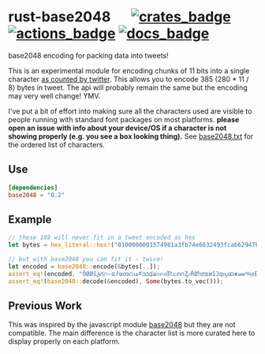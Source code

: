 # rust-base2048 &emsp; [![crates_badge]][crates_url] [![actions_badge]][actions_url] [![docs_badge]][docs_url]


[actions_badge]: https://github.com/LLFourn/rust-base2048/workflows/Rust/badge.svg
[actions_url]: https://github.com/LLFourn/rust-base2048/actions
[crates_badge]: https://img.shields.io/crates/v/base2048.svg
[crates_url]: https://crates.io/crates/base2048
[docs_badge]: https://docs.rs/base2048/badge.svg
[docs_url]: https://docs.rs/base2048

base2048 encoding for packing data into tweets!

This is an experimental module for encoding chunks of 11 bits into a single character [as
counted by twitter](https://developer.twitter.com/en/docs/basics/counting-characters).
This allows you to encode 385 (280 * 11  / 8) bytes in tweet.
The api will probably remain the same but the encoding may very well change! YMV.

I've put a bit of effort into making sure all the characters used are visible to people running with standard font packages on most platforms. **please open an issue with info about your device/OS if a character is not showing properly (e.g. you see a box looking thing).**
See [base2048.txt](./base2048.txt) for the ordered list of characters.

## Use

``` toml
[dependencies]
base2048 = "0.2"
```

## Example

```rust
// these 189 will never fit in a tweet encoded as hex
let bytes = hex_literal::hex!("0100000001574981a3fb74e6632493fcab62947b07a6c228c2b9d840893ff1e7c4f143723c010000006a47304402201f2fc511e390f5dcecf5f0fcb627faff9c0acec671bf372c49e30b43cab048ff02200a10eefea2f2c7b1c5a1603b73dc4d3175b9a416db0acfedf9bf443c0be219c90121031132f6c2139c199a18bfe1fb7f7eb5d1daaf8d4d2e03bf11e833a13e62268fb5ffffffff01eda54e020000000017a914582e495bd15671cc7344ff54104a4d3e6468fff08700000000");

// but with base2048 you can fit it - twice!
let encoded = base2048::encode(&bytes[..]);
assert_eq!(encoded, "ŐØØŝقగސץແȑɯၻଥѩཛသఢшચબƌইಖၵဂȤމŘØŉਠະиǐƆԛҧဆжணལણБדڿۀ؎ӭಋހഐӣॵܡǁӏџၦݑǩƿڼݯӦસͰӟٹІɼಆମভଫదআภมǏۍโകКШΟछෂЫरഇܥۀɅఌგஏලڥҹӿϷݘঐؾЋǑবא٭٭ნЅৎ؋ۂØØƦযݩΆѮယઌȮϥǧཌǊҲқಠސၯȨØØØ");
assert_eq!(base2048::decode(&encoded), Some(bytes.to_vec()));
```
## Previous Work

This was inspired by the javascript module [base2048](https://github.com/qntm/base2048) but they are not compatible.
The main difference is the character list is more curated here to display properly on each platform.
